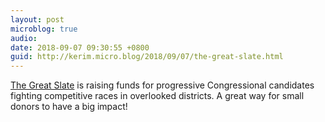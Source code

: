 ```yaml
---
layout: post
microblog: true
audio: 
date: 2018-09-07 09:30:55 +0800
guid: http://kerim.micro.blog/2018/09/07/the-great-slate.html
---
```

[The Great Slate](https://techsolidarity.org/resources/great_slate.html) is raising funds for progressive Congressional candidates fighting competitive races in overlooked districts. A great way for small donors to have a big impact!

